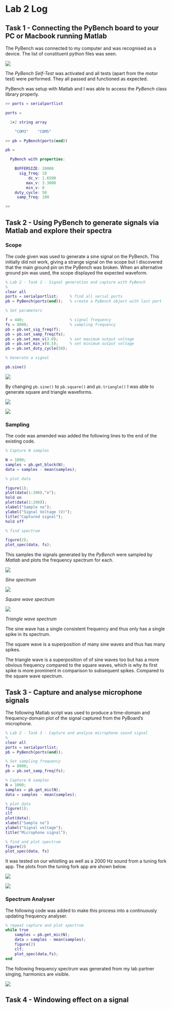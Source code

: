 # Lab 2 Log

## Task 1 - Connecting the PyBench board to your PC or Macbook running Matlab

The PyBench was connected to my computer and was recognised as a device. The list of constituent python files was seen.

![](media/python.jpg)

The *PyBench Self-Test* was activated and all tests (apart from the motor test) were performed. They all passed and functioned as expected.

PyBench was setup with Matlab and I was able to access the *PyBench* class library properly.

```matlab
>> ports = serialportlist

ports = 

  1×2 string array

    "COM3"    "COM5"

>> pb = PyBench(ports(end))

pb = 

  PyBench with properties:

    BUFFERSIZE: 20000
      sig_freq: 10
          dc_v: 1.6500
         max_v: 3.3000
         min_v: 0
    duty_cycle: 50
     samp_freq: 100

>> 
```

## Task 2 - Using PyBench to generate signals via Matlab and explore their spectra

### Scope

The code given was used to generate a sine signal on the PyBench. This initially did not work, giving a strange signal on the scope but I discovered that the main ground pin on the PyBench was broken. When an alternative ground pin was used, the scope displayed the expected waveform.

```matlab
% Lab 2 - Task 2 - Signal generation and capture with PyBench
%
clear all
ports = serialportlist;     % find all serial ports
pb = PyBench(ports(end));   % create a PyBench object with last port

% Set parameters

f = 440;                    % signal frequency
fs = 8000;                  % sampling frequency
pb = pb.set_sig_freq(f);
pb = pb.set_samp_freq(fs);
pb = pb.set_max_v(3.0);     % set maximum output voltage
pb = pb.set_min_v(0.5);     % set minimum output voltage
pb = pb.set_duty_cycle(50);

% Generate a signal

pb.sine()
```

![](media/scope1.jpeg)

By changing `pb.sine()` to `pb.square()` and `pb.triangle()` I was able to generate square and triangle waveforms.

![](media/scope2.jpeg)

![](media/scope3.jpeg)

### Sampling

The code was amended was added the following lines to the end of the existing code.

```matlab
% Capture N samples

N = 1000;
samples = pb.get_block(N);
data = samples - mean(samples);

% plot data

figure(1);
plot(data(1:200),"o");
hold on
plot(data(1:200));
xlabel("Sample no");
ylabel("Signal Voltage (V)");
title("Captured signal");
hold off

% find spectrum

figure(2);
plot_spec(data, fs);
```

This samples the signals generated by the *PyBench* were sampled by *Matlab* and plots the frequency spectrum for each.

![](media/spectrum1.png)

*Sine spectrum*

![](media/spectrum2.png)

*Square wave spectrum*

![](media/spectrum3.png)

*Triangle wave spectrum*

The sine wave has a single consistent frequency and thus only has a single spike in its spectrum.

The square wave is a superposition of many sine waves and thus has many spikes.

The triangle wave is a superposition of of sine waves too but has a more obvious frequency compared to the square waves, which is why its first spike is more prominent in comparison to subsequent spikes. Compared to the square wave spectrum.

## Task 3 - Capture and analyse microphone signals

The following Matlab script was used to produce a time-domain and frequency-domain plot of the signal captured from the PyBoard’s microphone. 

```matlab
% Lab 2 - Task 3 - Capture and analyse microphone sound signal
%
clear all
ports = serialportlist;
pb = PyBench(ports(end));

% Set sampling frequency
fs = 8000;
pb = pb.set_samp_freq(fs);

% Capture N samples
N = 1000;
samples = pb.get_mic(N);
data = samples - mean(samples);

% plot data
figure(1);
clf
plot(data);
xlabel("Sample no")
ylabel("Signal voltage");
title("Microphone signal");

% find and plot spectrum
figure(2)
plot_spec(data, fs)
```

It was tested on our whistling as well as a 2000 Hz sound from a tuning fork app. The plots from the tuning fork app are shown below.

![](media/task3fig1.png)

![](media/task3fig2.png)

### Spectrum Analyser

The following code was added to make this process into a continuously updating frequency analyser.

```matlab
% repeat capture and plot spectrum
while true
    samples = pb.get_mic(N);
    data = samples - mean(samples);
    figure(2)
    clf;
    plot_spec(data,fs);
end
```

The following frequency spectrum was generated from my lab partner singing, harmonics are visible.

![](media/task3fig3.png)

## Task 4 - Windowing effect on a signal

